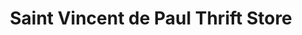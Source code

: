 ---
title: "Saint Vincent de Paul Thrift Store"
url: /cold-spring/saint-vincent-de-paul-thrift-store/
shop: charity
---